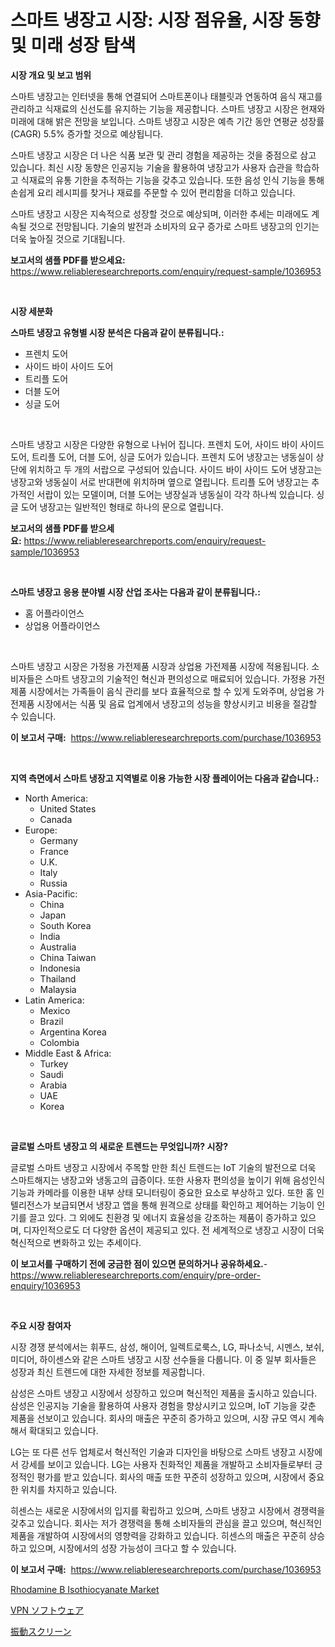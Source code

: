<p><h1>스마트 냉장고 시장: 시장 점유율, 시장 동향 및 미래 성장 탐색</h1></p><p><strong>시장 개요 및 보고 범위</strong></p>
<p><p>스마트 냉장고는 인터넷을 통해 연결되어 스마트폰이나 태블릿과 연동하여 음식 재고를 관리하고 식재료의 신선도를 유지하는 기능을 제공합니다. 스마트 냉장고 시장은 현재와 미래에 대해 밝은 전망을 보입니다. 스마트 냉장고 시장은 예측 기간 동안 연평균 성장률(CAGR) 5.5% 증가할 것으로 예상됩니다.</p><p>스마트 냉장고 시장은 더 나은 식품 보관 및 관리 경험을 제공하는 것을 중점으로 삼고 있습니다. 최신 시장 동향은 인공지능 기술을 활용하여 냉장고가 사용자 습관을 학습하고 식재료의 유통 기한을 추적하는 기능을 갖추고 있습니다. 또한 음성 인식 기능을 통해 손쉽게 요리 레시피를 찾거나 재료를 주문할 수 있어 편리함을 더하고 있습니다.</p><p>스마트 냉장고 시장은 지속적으로 성장할 것으로 예상되며, 이러한 추세는 미래에도 계속될 것으로 전망됩니다. 기술의 발전과 소비자의 요구 증가로 스마트 냉장고의 인기는 더욱 높아질 것으로 기대됩니다.</p></p>
<p><strong>보고서의 샘플 PDF를 받으세요:</strong> <a href="https://www.reliableresearchreports.com/enquiry/request-sample/1036953">https://www.reliableresearchreports.com/enquiry/request-sample/1036953</a></p>
<p>&nbsp;</p>
<p><strong>시장 세분화</strong></p>
<p><strong>스마트 냉장고 유형별 시장 분석은 다음과 같이 분류됩니다.:</strong></p>
<p><ul><li>프렌치 도어</li><li>사이드 바이 사이드 도어</li><li>트리플 도어</li><li>더블 도어</li><li>싱글 도어</li></ul></p>
<p>&nbsp;</p>
<p><p>스마트 냉장고 시장은 다양한 유형으로 나뉘어 집니다. 프렌치 도어, 사이드 바이 사이드 도어, 트리플 도어, 더블 도어, 싱글 도어가 있습니다. 프렌치 도어 냉장고는 냉동실이 상단에 위치하고 두 개의 서랍으로 구성되어 있습니다. 사이드 바이 사이드 도어 냉장고는 냉장고와 냉동실이 서로 반대편에 위치하며 옆으로 열립니다. 트리플 도어 냉장고는 추가적인 서랍이 있는 모델이며, 더블 도어는 냉장실과 냉동실이 각각 하나씩 있습니다. 싱글 도어 냉장고는 일반적인 형태로 하나의 문으로 열립니다.</p></p>
<p><strong>보고서의 샘플 PDF를 받으세요:</strong>&nbsp;<a href="https://www.reliableresearchreports.com/enquiry/request-sample/1036953">https://www.reliableresearchreports.com/enquiry/request-sample/1036953</a></p>
<p>&nbsp;</p>
<p><strong> 스마트 냉장고 응용 분야별 시장 산업 조사는 다음과 같이 분류됩니다.:</strong></p>
<p><ul><li>홈 어플라이언스</li><li>상업용 어플라이언스</li></ul></p>
<p>&nbsp;</p>
<p><p>스마트 냉장고 시장은 가정용 가전제품 시장과 상업용 가전제품 시장에 적용됩니다. 소비자들은 스마트 냉장고의 기술적인 혁신과 편의성으로 매료되어 있습니다. 가정용 가전제품 시장에서는 가족들이 음식 관리를 보다 효율적으로 할 수 있게 도와주며, 상업용 가전제품 시장에서는 식품 및 음료 업계에서 냉장고의 성능을 향상시키고 비용을 절감할 수 있습니다.</p></p>
<p><strong>이 보고서 구매:</strong>&nbsp; <a href="https://www.reliableresearchreports.com/purchase/1036953">https://www.reliableresearchreports.com/purchase/1036953</a></p>
<p>&nbsp;</p>
<p><strong>지역 측면에서 스마트 냉장고 지역별로 이용 가능한 시장 플레이어는 다음과 같습니다.:</strong></p>
<p><ul>
    <li>
        North America:
        <ul>
            <li>United States</li>
            <li>Canada</li>
        </ul>
    </li>
    <li>
        Europe:
        <ul>
            <li>Germany</li>
            <li>France</li>
            <li>U.K.</li>
            <li>Italy</li>
            <li>Russia</li>
        </ul>
    </li>
    <li>
        Asia-Pacific:
        <ul>
            <li>China</li>
            <li>Japan</li>
            <li>South Korea</li>
            <li>India</li>
            <li>Australia</li>
            <li>China Taiwan</li>
            <li>Indonesia</li>
            <li>Thailand</li>
            <li>Malaysia</li>
        </ul>
    </li>
    <li>
        Latin America:
        <ul>
            <li>Mexico</li>
            <li>Brazil</li>
            <li>Argentina Korea</li>
            <li>Colombia</li>
        </ul>
    </li>
    <li>
        Middle East & Africa:
        <ul>
            <li>Turkey</li>
            <li>Saudi</li>
            <li>Arabia</li>
            <li>UAE</li>
            <li>Korea</li>
        </ul>
    </li>
    </ul></p>
<p>&nbsp;</p>
<p><strong>글로벌 스마트 냉장고 의 새로운 트렌드는 무엇입니까? 시장?</strong></p>
<p><p>글로벌 스마트 냉장고 시장에서 주목할 만한 최신 트렌드는 IoT 기술의 발전으로 더욱 스마트해지는 냉장고와 냉동고의 급증이다. 또한 사용자 편의성을 높이기 위해 음성인식 기능과 카메라를 이용한 내부 상태 모니터링이 중요한 요소로 부상하고 있다. 또한 홈 인텔리전스가 보급되면서 냉장고 앱을 통해 원격으로 상태를 확인하고 제어하는 기능이 인기를 끌고 있다. 그 외에도 친환경 및 에너지 효율성을 강조하는 제품이 증가하고 있으며, 디자인적으로도 더 다양한 옵션이 제공되고 있다. 전 세계적으로 냉장고 시장이 더욱 혁신적으로 변화하고 있는 추세이다.</p></p>
<p><strong>이 보고서를 구매하기 전에 궁금한 점이 있으면 문의하거나 공유하세요.</strong>- <a href="https://www.reliableresearchreports.com/enquiry/pre-order-enquiry/1036953">https://www.reliableresearchreports.com/enquiry/pre-order-enquiry/1036953</a></p>
<p>&nbsp;</p>
<p><strong>주요 시장 참여자</strong></p>
<p><p>시장 경쟁 분석에서는 휘푸드, 삼성, 해이어, 일렉트로룩스, LG, 파나소닉, 시멘스, 보쉬, 미디어, 하이센스와 같은 스마트 냉장고 시장 선수들을 다룹니다. 이 중 일부 회사들은 성장과 최신 트렌드에 대한 자세한 정보를 제공합니다.</p><p>삼성은 스마트 냉장고 시장에서 성장하고 있으며 혁신적인 제품을 출시하고 있습니다. 삼성은 인공지능 기술을 활용하여 사용자 경험을 향상시키고 있으며, IoT 기능을 갖춘 제품을 선보이고 있습니다. 회사의 매출은 꾸준히 증가하고 있으며, 시장 규모 역시 계속해서 확대되고 있습니다.</p><p>LG는 또 다른 선두 업체로서 혁신적인 기술과 디자인을 바탕으로 스마트 냉장고 시장에서 강세를 보이고 있습니다. LG는 사용자 친화적인 제품을 개발하고 소비자들로부터 긍정적인 평가를 받고 있습니다. 회사의 매출 또한 꾸준히 성장하고 있으며, 시장에서 중요한 위치를 차지하고 있습니다.</p><p>히센스는 새로운 시장에서의 입지를 확립하고 있으며, 스마트 냉장고 시장에서 경쟁력을 갖추고 있습니다. 회사는 저가 경쟁력을 통해 소비자들의 관심을 끌고 있으며, 혁신적인 제품을 개발하여 시장에서의 영향력을 강화하고 있습니다. 히센스의 매출은 꾸준히 상승하고 있으며, 시장에서의 성장 가능성이 크다고 할 수 있습니다.</p></p>
<p><strong>이 보고서 구매:</strong>&nbsp;&nbsp;<a href="https://www.reliableresearchreports.com/purchase/1036953">https://www.reliableresearchreports.com/purchase/1036953</a></p>
<p><p><a href="https://gratis-rainforest-2ca.notion.site/Rhodamine-B-Isothiocyanate-Market-with-the-goal-of-estimating-the-market-size-and-future-growth-pote-e09f58f6c1004b16b8d6ebb161f6784d">Rhodamine B Isothiocyanate Market</a></p><p><a href="https://github.com/RodHoppe07/Market-Research-Report-List-1/blob/main/928233316969.md">VPN ソフトウェア</a></p><p><a href="https://github.com/laurenreichert/Market-Research-Report-List-1/blob/main/643274916968.md">振動スクリーン</a></p></p>
